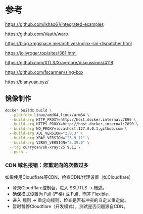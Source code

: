 # 参考

https://github.com/lxhao61/integrated-examples

https://github.com/Vauth/warp

https://blog.xmgspace.me/archives/nginx-sni-dispatcher.html

https://jollyroger.top/sites/361.html

https://github.com/XTLS/Xray-core/discussions/4118

https://github.com/fscarmen/sing-box


https://bianyuan.xyz/

## 镜像制作

```bash
docker buildx build \
  --platform linux/amd64,linux/arm64 \
  --build-arg HTTP_PROXY=http://host.docker.internal:7890 \
  --build-arg HTTPS_PROXY=http://host.docker.internal:7890 \
  --build-arg NO_PROXY=localhost,127.0.0.1,github.com \
  --build-arg XUI_VERSION="2.8.3" \
  --build-arg XRAY_VERSION="25.9.11" \
  --build-arg V2RAY_VERSION="5.39.0" \
  --tag currycan/sb-xray:25.9.11 \
  --push .
```

### CDN 域名报错：您重定向的次数过多

如果使用Cloudflare等CDN，检查CDN/代理设置（如Cloudflare）

- 登录Cloudflare控制台，进入 SSL/TLS → 概述。
- 确保模式设置为 Full (严格) 或 Full，而非 Flexible。
- 进入 规则 → 重定向规则，检查是否有冲突的自定义重定向。
- 暂时暂停Cloudflare（开发模式），测试是否问题源自CDN。

